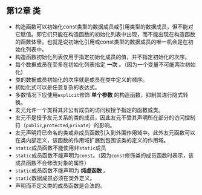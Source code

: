 ## 第12章 类

* 构造函数可以初始化const类型的数据成员或引用类型的数据成员，但不能对它赋值。即它们只能在构造函数的初始化列表中出现，而不能出现在构造函数的函数体里。也就是说初始化引用或const类型的数据成员的唯一机会是在初始化列表中。
* 构造函数初始化列表仅用于指定初始化成员的值，并不指定初始化的次序。
* 每个数据成员在至多在初始化列表指定 **一次** 。（因为一个变量不可能两次初始化）
* 类的数据成员初始化的次序就是成员在类中定义的顺序。
* 初始化式可以是任意复杂的表达式。
* 多数情况下应使用`explicit`修饰 **单个参数** 的构造函数，抑制其进行隐式转换。
* 友元允许一个类将其非公有成员的访问权授予指定的函数或类。
* 友元不是授予友元关系的类的成员，因此友元不受其声明所在部分的访问控制符（`public`,`protected`,`private`）的影响。
* 友元声明将已命名的类或非成员函数引入到外围作用域中。此外友元函数可以在类内部定义，该函数的作用域扩展到包围该类的定义的作用域。
* `static`成员函数不能使用非`static`成员
* `static`成员函数不能声明为`const`。（因为`const`修饰类的成员函数时表示，该成员函数不会修改对象的属性）
* `static`成员函数不能声明为 **纯虚函数** 。
* `static`数据成员必须在类外定义。 
* 声明而不定义类的成员函数是合法的。